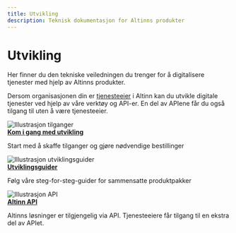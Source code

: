 ```yaml
---
title: Utvikling
description: Teknisk dokumentasjon for Altinns produkter
---
```


# Utvikling

<p class="a-leadText">Her finner du den tekniske veiledningen du trenger for å digitalisere tjenester med hjelp av Altinns produkter.</p>

Dersom organisasjonen din er [tjenesteeier](https://www.altinndigital.no/kom-i-gang/) i Altinn kan du utvikle digitale tjenester ved hjelp av våre verktøy og API-er. En del av APIene får du også tilgang til uten å være tjenesteeier. 


<div class="a-card a-cardImage mt-3 mb-3">
  <img src="/docs/images/tilganger.svg" alt="Illustrasjon tilganger">
  <div class="a-cardImage-text">
    <a href="/docs/kom-i-gang-med-utvikling/"><b>Kom i gang med utvikling</b></a>
    <p class="pt-1">Start med å skaffe tilganger og gjøre nødvendige bestillinger</p>
  </div>
</div>

<div class="a-card a-cardImage mt-3 mb-3">
  <img src="/docs/images/utviklingsguider.svg" alt="Illustrasjon utviklingsguider">
  <div class="a-cardImage-text">
    <a href="/docs/utviklingsguider/"><b>Utviklingsguider</b></a>
    <p class="pt-1">Følg våre steg-for-steg-guider for sammensatte produktpakker</p>
  </div>
</div>

<div class="a-card a-cardImage mt-3 mb-3">
  <img src="/docs/images/api.svg" alt="Illustrasjon API">
  <div class="a-cardImage-text">
    <a href="/docs/api/"><b>Altinn API</b></a>
    <p class="pt-1">Altinns løsninger er tilgjengelig via API. Tjenesteeiere får tilgang til en ekstra del av APIet.</p>
  </div>
</div>